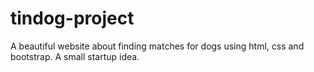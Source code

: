 # tindog-project
A beautiful website about finding matches for dogs using html, css and bootstrap.
A small startup idea.
